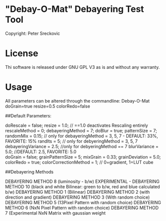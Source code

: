 # "Debay-O-Mat" Debayering Test Tool

Copyright: Peter Sreckovic

# License
Thi software is released under GNU GPL V3 as is and without any warranty.

# Usage

All parameters can be altered through the commandline:
Debay-O-Mat doGrain=true resize=0.5 colorRedo=false

##Default Parameters:

doRescale = false;
resize = 1.0; // ==1.0  deactivates Rescaling entirely
rescaleMethod = 0;
debayeringMethod = 7;
doBlur = true;
patternSize = 7;
randomMix = 0.15; 			// only for debayeringMethod = 3, 5, 7 - DEFAULT: 33%, FAVORITE: 15%
randIts = 5;				// only for debyeringMethod = 3, 5, 7
debayeringVariance = 2.5;		//only for debyeringMethod == 7
blurVariance = 5.0;			//DEFAULT: 2.5, FAVORITE: 5.0			
doGrain = false;
grainPatternSize = 5;
mixGrain = 0.33;
grainDeviation = 5.0;
colorRedo = true;
colorCorrectionMethod = 1; 	// 0=gradient, 1=LUT cube

##Debayering Methods

DEBAYERING METHOD 8 (luminosity - b/w)
EXPERIMENTAL - DEBAYERING METHOD 10 (black and white Bilinear: green to b/w, red and blue calculated b/w)
DEBAYERING METHOD 1 (Bilinear)
DEBAYERING METHOD 2 (with direction and gradient)
DEBAYERING METHOD 3 (With random choice)
DEBAYERING METHOD 5 (13Pixel Pattern with random choice)
DEBAYERING METHOD 6 (NxN Pixel Pattern with random choice)
DEBAYERING METHOD 7 (Experimental NxN Matrix with gaussian weight

